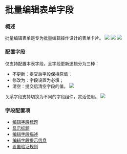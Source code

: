 # 批量编辑表单字段

### 概述

批量编辑表单是专为批量编辑操作设计的表单卡片。
![](/field/field-1.png)
![](/field/field-2.png)
![](/field/field-3.png)
### 配置字段

仅支持配置本表字段，且字段更新逻辑分为三种：

- 不更新：提交后字段保持原值；
- 修改为：字段设置为必填；
- 清空：提交后清空字段的值。
![](/field/field-4.png)


关系字段支持切换为不同的字段组件，灵活使用。
![](/field/field-5.png)

### 字段配置项

- [编辑字段标题](../field-settings/edit-title.md)
- [显示标题](../field-settings/display-title.md)
- [编辑字段描述](../field-settings/edit-description.md)
- [编辑字段提示信息](../field-settings/edit-tooltip.md)
- [设置验证规则](../field-settings/validation-rules.md)

